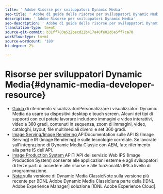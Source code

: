 ```yaml
---
title: ' Adobe Risorse per sviluppatori Dynamic Media'
seo-title: ' Adobe di guide delle risorse per sviluppatori Dynamic Media per visualizzatori, gestione delle immagini, rendering delle immagini e produzione di immagini'
description: ' Adobe Risorse per sviluppatori Dynamic Media'
seo-description: ' Adobe di guide delle risorse per sviluppatori Dynamic Media per visualizzatori, gestione delle immagini, rendering delle immagini e produzione di immagini'
translation-type: tm+mt
source-git-commit: b31ff703a522becd22b417a40fe02d6a5ff7ca70
workflow-type: tm+mt
source-wordcount: '180'
ht-degree: 2%

---
```



# Risorse per sviluppatori Dynamic Media{#dynamic-media-developer-resource}

* [Guida ](https://experienceleague.adobe.com/docs/dynamic-media-developer-resources/library/home.html?lang=en) <!-- (/help/aem-viewers-ref/home.md) -->
di riferimento visualizzatoriPersonalizzare i visualizzatori Dynamic Media da usare su dispositivi desktop e touch screen. Alcuni dei tipi di supporti con cui potete lavorare includono immagini e video interattivi, video a 360 gradi, contenuti in sequenza, zoom di immagini, video, cataloghi, layout, file multimediali diversi e set 360 gradi.
* [Image Serving/Image Rendering ](https://experienceleague.adobe.com/docs/dynamic-media-developer-resources/image-serving-api/home.html?lang=en) <!-- (/help/aem-is-ir-api/home.md) -->
APIDocumentation sulle API IS (Image Serving) e IR (Image Rendering) e sulle tecnologie correlate. Se lavorate sull&#39;integrazione di Dynamic Media Classic con AEM, fate riferimento alla parte IS dell&#39;API.
* [Image Production System ](/help/aem-ips-api/c-overview.md)
APITl&#39;API del servizio Web IPS (Image Production System) consente alle applicazioni esterne e agli sviluppatori di terze parti di accedere alle risorse e alle funzionalità IPS a livello di programmazione.
* [Note ](/help/s7-release-notes/s7rn2017.md)
sulla versione di Dynamic Media ClassicNote sulla versione più recente per  [!DNL Adobe Dynamic Media Classic]una parte della  [!DNL Adobe Experience Manager] soluzione  [!DNL Adobe Experience Cloud].